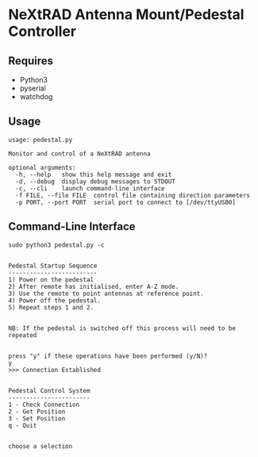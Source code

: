 NeXtRAD Antenna Mount/Pedestal Controller
===

Requires
---

*  Python3
*  pyserial
*  watchdog

Usage
---
    usage: pedestal.py

    Monitor and control of a NeXtRAD antenna

    optional arguments:
      -h, --help   show this help message and exit
      -d, --debug  display debug messages to STDOUT
      -c, --cli    launch command-line interface
      -f FILE, --file FILE  control file containing direction parameters
      -p PORT, --port PORT  serial port to connect to [/dev/ttyUSB0]

Command-Line Interface
---

    sudo python3 pedestal.py -c


    Pedestal Startup Sequence
    -------------------------
    1) Power on the pedestal
    2) After remote has initialised, enter A-Z mode.
    3) Use the remote to point antennas at reference point.
    4) Power off the pedestal.
    5) Repeat steps 1 and 2.


    NB: If the pedestal is switched off this process will need to be repeated


    press "y" if these operations have been performed (y/N)?
    y
    >>> Connection Established


    Pedestal Control System
    -----------------------
    1 - Check Connection
    2 - Get Position
    3 - Set Position
    q - Quit


    choose a selection
